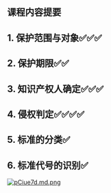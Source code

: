 ## 课程内容提要
## 1. 保护范围与对象✅✅✅
## 2. 保护期限✅✅
## 3. 知识产权人确定✅✅✅
## 4. 侵权判定✅✅✅✅
## 5. 标准的分类✅
## 6. 标准代号的识别✅


[![pCiue7d.md.png](https://s1.ax1x.com/2023/06/06/pCiue7d.md.png)](https://imgse.com/i/pCiue7d)




